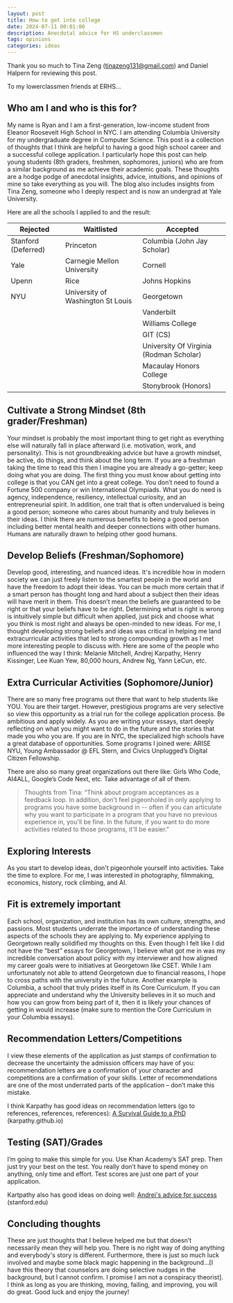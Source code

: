 ```yaml
---
layout: post
title: How to get into college
date: 2024-07-11 00:01:00
description: Anecdotal advice for HS underclassmen
tags: opinions
categories: ideas
---
```



Thank you so much to Tina Zeng (tinazeng131@gmail.com) and Daniel Halpern for reviewing this post.

To my lowerclassmen friends at ERHS…

## Who am I and who is this for?

My name is Ryan and I am a first-generation, low-income student from Eleanor Roosevelt High School in NYC. I am attending Columbia University for my undergraduate degree in Computer Science. This post is a collection of thoughts that I think are helpful to having a good high school career and a successful college application. I particularly hope this post can help young students (8th graders, freshmen, sophomores, juniors) who are from a similar background as me achieve their academic goals. These thoughts are a hodge podge of anecdotal insights, advice, intuitions, and opinions of mine so take everything as you will. The blog also includes insights from Tina Zeng, someone who I deeply respect and is now an undergrad at Yale University.

Here are all the schools I applied to and the result:

| Rejected   | Waitlisted                        | Accepted                              |
|------------|-----------------------------------|---------------------------------------|
| Stanford (Deferred) | Princeton                | Columbia (John Jay Scholar)           |
| Yale       | Carnegie Mellon University        | Cornell                               |
| Upenn      | Rice                              | Johns Hopkins                         |
| NYU        | University of Washington St Louis | Georgetown                            |
|            |                                   | Vanderbilt                            |
|            |                                   | Williams College                      |
|            |                                   | GIT (CS)                              |
|            |                                   | University Of Virginia (Rodman Scholar)|
|            |                                   | Macaulay Honors College               |
|            |                                   | Stonybrook (Honors)                   |


## Cultivate a Strong Mindset  (8th grader/Freshman)

Your mindset is probably the most important thing to get right as everything else will naturally fall in place afterward (i.e. motivation, work, and personality). This is not groundbreaking advice but have a growth mindset, be active, do things, and think about the long term. If you are a freshman taking the time to read this then I imagine you are already a go-getter; keep doing what you are doing.
The first thing you must know about getting into college is that you CAN get into a great college. You don’t need to found a Fortune 500 company or win International Olympiads. What you do need is agency, independence, resiliency, intellectual curiosity, and an entrepreneurial spirit. In addition, one trait that is often undervalued is being a good person; someone who cares about humanity and truly believes in their ideas. I think there are numerous benefits to being a good person including better mental health and deeper connections with other humans. Humans are naturally drawn to helping other good humans.

## Develop Beliefs (Freshman/Sophomore)

Develop good, interesting, and nuanced ideas. It's incredible how in modern society we can just freely listen to the smartest people in the world and have the freedom to adopt their ideas. You can be much more certain that if a smart person has thought long and hard about a subject then their ideas will have merit in them. This doesn’t mean the beliefs are guaranteed to be right or that your beliefs have to be right. Determining what is right is wrong is intuitively simple but difficult when applied, just pick and choose what you think is most right and always be open-minded to new ideas.
For me, I thought developing strong beliefs and ideas was critical in helping me land extracurricular activities that led to strong compounding growth as I met more interesting people to discuss with. Here are some of the people who influenced the way I think: Melanie Mitchell, Andrej Karpathy, Henry Kissinger, Lee Kuan Yew, 80,000 hours, Andrew Ng, Yann LeCun, etc.


## Extra Curricular Activities (Sophomore/Junior)

There are so many free programs out there that want to help students like YOU. You are their target. However, prestigious programs are very selective so view this opportunity as a trial run for the college application process. Be ambitious and apply widely. As you are writing your essays, start deeply reflecting on what you might want to do in the future and the stories that made you who you are. 
If you are in NYC, the specialized high schools have a great database of opportunities. 
Some programs I joined were: ARISE NYU, Young Ambassador @ EFL Stern, and Civics Unplugged’s Digital Citizen Fellowship.

There are also so many great organizations out there like: Girls Who Code, AI4ALL, Google’s Code Next, etc. Take advantage of all of them.


> Thoughts from Tina:
	“Think about program acceptances as a feedback loop. In addition, don't feel pigeonholed in only applying to programs you have some background in -- often if you can articulate why you want to participate in a program that you have no previous experience in, you'll be fine. In the future, if you want to do more activities related to those programs, it'll be easier.”


## Exploring Interests

As you start to develop ideas, don't pigeonhole yourself into activities. Take the time to explore. For me, I was interested in photography, filmmaking, economics, history, rock climbing, and AI.

## Fit is extremely important

Each school, organization, and institution has its own culture, strengths, and passions. Most students underrate the importance of understanding these aspects of the schools they are applying to. My experience applying to Georgetown really solidified my thoughts on this. Even though I felt like I did not have the “best” essays for Georgetown, I believe what got me in was my incredible conversation about policy with my interviewer and how aligned my career goals were to initiatives at Georgetown like CSET. While I am unfortunately not able to attend Georgetown due to financial reasons, I hope to cross paths with the university in the future. Another example is Columbia, a school that truly prides itself in its Core Curriculum. If you can appreciate and understand why the University believes in it so much and how you can grow from being part of it, then it is likely your chances of getting in would increase (make sure to mention the Core Curriculum in your Columbia essays). 

	
## Recommendation Letters/Competitions
I view these elements of the application as just stamps of confirmation to decrease the uncertainty the admission officers may have of you: recommendation letters are a confirmation of your character and competitions are a confirmation of your skills. Letter of recommendations are one of the most underrated parts of the application – don’t make this mistake.

I think Karpathy has good ideas on recommendation letters (go to references, references, references): [A Survival Guide to a PhD](https://karpathy.github.io/2016/09/07/phd/) (karpathy.github.io)

## Testing (SAT)/Grades
I’m going to make this simple for you. Use Khan Academy’s SAT prep. Then just try your best on the test. You really don’t have to spend money on anything, only time and effort. Test scores are just one part of your application.

Kartpathy also has good ideas on doing well: [Andrej's advice for success](https://cs.stanford.edu/people/karpathy/advice.html) (stanford.edu)

## Concluding thoughts
These are just thoughts that I believe helped me but that doesn’t necessarily mean they will help you. There is no right way of doing anything and everybody's story is different. Furthermore, there is just so much luck involved and maybe some black magic happening in the background…[I have this theory that counselors are doing selective nudges in the background, but I cannot confirm. I promise I am not a conspiracy theorist]. I think as long as you are thinking, moving, failing, and improving, you will do great. Good luck and enjoy the journey!
